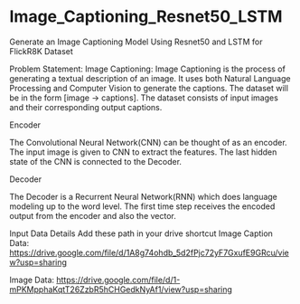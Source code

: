 # Image_Captioning_Resnet50_LSTM
Generate an Image Captioning Model Using Resnet50 and LSTM for FlickR8K Dataset


Problem Statement: Image Captioning: Image Captioning is the process of generating a textual description of an image. It uses both Natural Language Processing and Computer Vision to generate the captions. The dataset will be in the form [image → captions]. The dataset consists of input images and their corresponding output captions.

Encoder

The Convolutional Neural Network(CNN) can be thought of as an encoder. The input image is given to CNN to extract the features. The last hidden state of the CNN is connected to the Decoder.

Decoder

The Decoder is a Recurrent Neural Network(RNN) which does language modeling up to the word level. The first time step receives the encoded output from the encoder and also the <START> vector.

Input Data Details
Add these path in your drive shortcut
Image Caption Data: https://drive.google.com/file/d/1A8g74ohdb_5d2fPjc72yF7GxufE9GRcu/view?usp=sharing

Image Data: https://drive.google.com/file/d/1-mPKMpphaKqtT26ZzbR5hCHGedkNyAf1/view?usp=sharing
